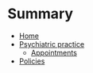 # Summary

* [Home](README.md)
* [Psychiatric practice](practice/practice.md)
   * [Appointments](practice/appointments.md)
* [Policies](policies/policies.md)


